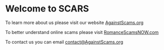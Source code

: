 # Welcome to SCARS

To learn more about us please visit our website [AgainstScams.org](https://againstscams.org) 

To better understand online scams please visit [RomanceScamsNOW.com](http://romancescamsnow.com)

To contact us you can email contact@AgainstScams.org

